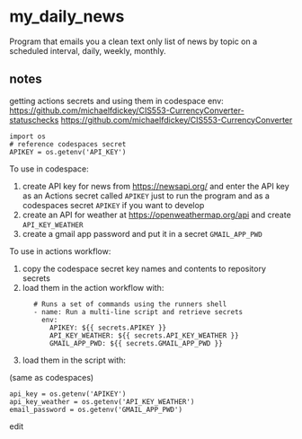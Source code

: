 # my_daily_news

Program that emails you a clean text only list of news by topic on a scheduled interval, daily, weekly, monthly. 

## notes 
 
getting actions secrets and using them in codespace env:
https://github.com/michaelfdickey/CIS553-CurrencyConverter-statuschecks
https://github.com/michaelfdickey/CIS553-CurrencyConverter

```
import os
# reference codespaces secret
APIKEY = os.getenv('API_KEY')
```

To use in codespace:

1) create API key for news from https://newsapi.org/ and enter the API key as an Actions secret called `APIKEY` just to run the program and as a codespaces secret `APIKEY` if you want to develop
2) create an API for weather at https://openweathermap.org/api and create `API_KEY_WEATHER`
3) create a gmail app password and put it in a secret `GMAIL_APP_PWD`

To use in actions workflow:

1) copy the codespace secret key names and contents to repository secrets
2) load them in the action workflow with:

```
      # Runs a set of commands using the runners shell
      - name: Run a multi-line script and retrieve secrets
        env:
          APIKEY: ${{ secrets.APIKEY }}
          API_KEY_WEATHER: ${{ secrets.API_KEY_WEATHER }}
          GMAIL_APP_PWD: ${{ secrets.GMAIL_APP_PWD }}
```

3) load them in the script with:

(same as codespaces)

```
api_key = os.getenv('APIKEY')
api_key_weather = os.getenv('API_KEY_WEATHER')
email_password = os.getenv('GMAIL_APP_PWD')
```

edit
